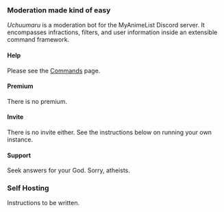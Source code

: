 ﻿### Moderation made kind of easy 
*Uchuumaru* is a moderation bot for the MyAnimeList Discord server. It encompasses infractions, filters, and user information inside an extensible command framework.

#### Help
Please see the [Commands](https://github.com/Hamsterland/Uchuumaru/wiki/Commands) page.

#### Premium
There is no premium.

#### Invite
There is no invite either. See the instructions below on running your own instance.

#### Support
Seek answers for your God. Sorry, atheists.

### Self Hosting
Instructions to be written.
